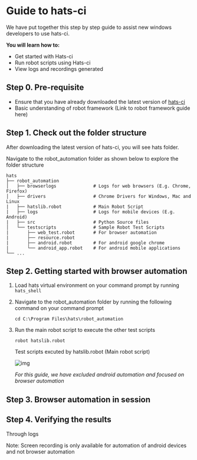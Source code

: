 # Guide to hats-ci 

We have put together this step by step guide to assist new windows developers to use hats-ci. 

**You will learn how to:**
* Get started with Hats-ci
* Run robot scripts using Hats-ci
* View logs and recordings generated

## Step 0. Pre-requisite
* Ensure that you have already downloaded the latest version of [hats-ci](https://github.com/younglim/hats-ci)
* Basic understanding of robot framework (Link to robot framework guide here)


## Step 1. Check out the folder structure

After downloading the latest version of hats-ci, you will see hats folder.

Navigate to the robot_automation folder as shown below to explore the folder structure

    hats
    ├── robot_automation        
    │   ├── browserlogs              # Logs for web browsers (E.g. Chrome, Firefox)
    │   ├── drivers                  # Chrome Drivers for Windows, Mac and Linux
    |   ├── hatslib.robot            # Main Robot Script
    |   ├── logs                     # Logs for mobile devices (E.g. Android)
    |   ├── src                      # Python Source files
    │   └── testscripts              # Sample Robot Test Scripts
    |       ├── web_test.robot       # For browser automation
    |       ├── resource.robot
    |       ├── android.robot        # For android google chrome
    |       └── android_app.robot    # For android mobile applications
    └── ...

## Step 2. Getting started with browser automation

1. Load hats virtual environment on your command prompt by running `hats_shell`


2. Navigate to the robot_automation folder by running the following command on your command prompt
   ```
   cd C:\Program Files\hats\robot_automation
3. Run the main robot script to execute the other test scripts
   ```
   robot hatslib.robot
   ```
   
   Test scripts excuted by hatslib.robot (Main robot script)
   
   ![img](https://i.imgur.com/iDZyATT.png)

   *For this guide, we have excluded android automation and focused on browser automation*
   
   
## Step 3. Browser automation in session


## Step 4. Verifying the results

Through logs

Note: Screen recording is only available for automation of android devices and not browser automation
